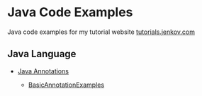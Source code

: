 # Java Code Examples
Java code examples for my tutorial website [tutorials.jenkov.com](http://tutorials.jenkov.com)

## Java Language

 - [Java Annotations](http://tutorials.jenkov.com/java/annotations.html)

   - [BasicAnnotationExamples](src/main/java/com/jenkov/java/annotations/BasicAnnotationExamples.java)